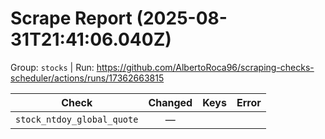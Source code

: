 # Scrape Report (2025-08-31T21:41:06.040Z)

Group: `stocks`  |  Run: https://github.com/AlbertoRoca96/scraping-checks-scheduler/actions/runs/17362663815

| Check | Changed | Keys | Error |
|---|:---:|:--|:--|
| `stock_ntdoy_global_quote` | — |  |  |
